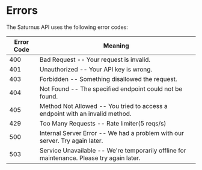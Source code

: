 # Errors

The Saturnus API uses the following error codes:


Error Code | Meaning
---------- | -------
400 | Bad Request -- Your request is invalid.
401 | Unauthorized -- Your API key is wrong.
403 | Forbidden -- Something disallowed the request.
404 | Not Found -- The specified endpoint could not be found.
405 | Method Not Allowed -- You tried to access a endpoint with an invalid method.
429 | Too Many Requests -- Rate limiter(5 reqs/s)
500 | Internal Server Error -- We had a problem with our server. Try again later.
503 | Service Unavailable -- We're temporarily offline for maintenance. Please try again later.
